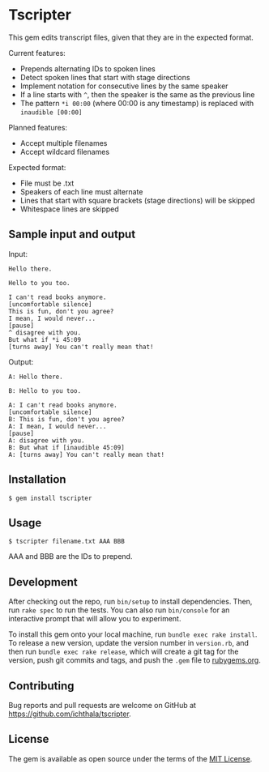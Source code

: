 # Tscripter

This gem edits transcript files, given that they are in the expected format.

Current features:
- Prepends alternating IDs to spoken lines
- Detect spoken lines that start with stage directions
- Implement notation for consecutive lines by the same speaker
- If a line starts with `^`, then the speaker is the same as the previous line
- The pattern `*i 00:00` (where 00:00 is any timestamp) is replaced with `inaudible [00:00]`

Planned features:
- Accept multiple filenames
- Accept wildcard filenames

Expected format:
- File must be .txt
- Speakers of each line must alternate
- Lines that start with square brackets (stage directions) will be skipped
- Whitespace lines are skipped

## Sample input and output

Input:
```
Hello there.

Hello to you too.

I can't read books anymore.
[uncomfortable silence]
This is fun, don't you agree?
I mean, I would never...
[pause]
^ disagree with you.
But what if *i 45:09
[turns away] You can't really mean that!
```

Output:
```
A: Hello there.

B: Hello to you too.

A: I can't read books anymore.
[uncomfortable silence]
B: This is fun, don't you agree?
A: I mean, I would never...
[pause]
A: disagree with you.
B: But what if [inaudible 45:09]
A: [turns away] You can't really mean that!
```

## Installation

    $ gem install tscripter

## Usage

    $ tscripter filename.txt AAA BBB

AAA and BBB are the IDs to prepend.

## Development

After checking out the repo, run `bin/setup` to install dependencies. Then, run `rake spec` to run the tests. You can also run `bin/console` for an interactive prompt that will allow you to experiment.

To install this gem onto your local machine, run `bundle exec rake install`. To release a new version, update the version number in `version.rb`, and then run `bundle exec rake release`, which will create a git tag for the version, push git commits and tags, and push the `.gem` file to [rubygems.org](https://rubygems.org).

## Contributing

Bug reports and pull requests are welcome on GitHub at https://github.com/ichthala/tscripter.

## License

The gem is available as open source under the terms of the [MIT License](http://opensource.org/licenses/MIT).

